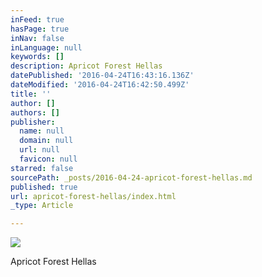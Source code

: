 ```yaml
---
inFeed: true
hasPage: true
inNav: false
inLanguage: null
keywords: []
description: Apricot Forest Hellas
datePublished: '2016-04-24T16:43:16.136Z'
dateModified: '2016-04-24T16:42:50.499Z'
title: ''
author: []
authors: []
publisher:
  name: null
  domain: null
  url: null
  favicon: null
starred: false
sourcePath: _posts/2016-04-24-apricot-forest-hellas.md
published: true
url: apricot-forest-hellas/index.html
_type: Article

---
```

![](https://the-grid-user-content.s3-us-west-2.amazonaws.com/d02a32b6-8813-44c4-9359-130504ec38fc.jpg)

Apricot Forest Hellas